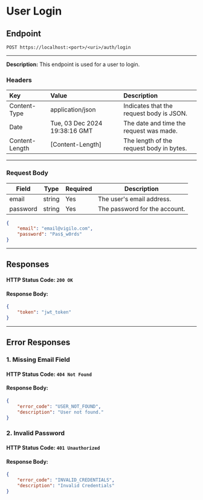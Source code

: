 # User Login
## Endpoint
```
POST https://localhost:<port>/<uri>/auth/login
```
---
**Description:** This endpoint is used for a user to login.
### Headers
| Key             | Value                         | Description                                |
| :-------------- | :---------------------------- | :----------------------------------------- |
| Content-Type    | application/json              | Indicates that the request body is JSON. |
| Date            | Tue, 03 Dec 2024 19:38:16 GMT | The date and time the request was made.     |
| Content-Length  | [Content-Length]              | The length of the request body in bytes.  |

---
### Request Body
| Field    | Type   | Required | Description                   |
|----------|--------|----------|-------------------------------|
| email    | string | Yes      | The user's email address.     |
| password | string | Yes      | The password for the account. |

```json
{
    "email": "email@vigilo.com",
    "password": "Pas$_w0rds"
}
```
---
## Responses
#### HTTP Status Code: `200 OK`
#### Response Body:
```json
{
    "token": "jwt_token"
}
```
---
## Error Responses
### 1. Missing Email Field
#### HTTP Status Code: `404 Not Found`
#### Response Body:
```json
{
    "error_code": "USER_NOT_FOUND",
    "description": "User not found."
}
```

### 2. Invalid Password
#### HTTP Status Code: `401 Unauthorized`
#### Response Body:
```json
{
    "error_code": "INVALID_CREDENTIALS",
    "description": "Invalid Credentials"
}
```
